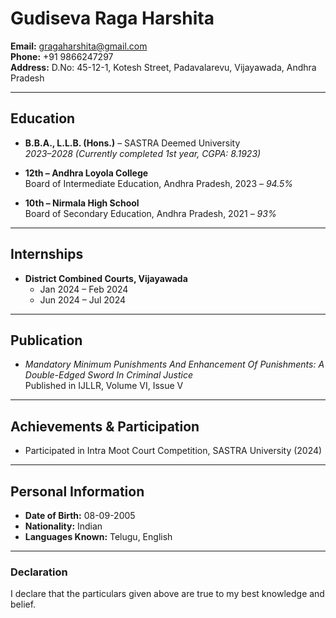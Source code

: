 # Gudiseva Raga Harshita

**Email:** [gragaharshita@gmail.com](mailto:gragaharshita@gmail.com)  
**Phone:** +91 9866247297  
**Address:** D.No: 45-12-1, Kotesh Street, Padavalarevu, Vijayawada, Andhra Pradesh  

---

## Education

- **B.B.A., L.L.B. (Hons.)** – SASTRA Deemed University  
  *2023–2028 (Currently completed 1st year, CGPA: 8.1923)*  

- **12th – Andhra Loyola College**  
  Board of Intermediate Education, Andhra Pradesh, 2023 – *94.5%*  

- **10th – Nirmala High School**  
  Board of Secondary Education, Andhra Pradesh, 2021 – *93%*  

---

## Internships

- **District Combined Courts, Vijayawada**  
  - Jan 2024 – Feb 2024  
  - Jun 2024 – Jul 2024  

---

## Publication

- *Mandatory Minimum Punishments And Enhancement Of Punishments: A Double-Edged Sword In Criminal Justice*  
  Published in IJLLR, Volume VI, Issue V  

---

## Achievements & Participation

- Participated in Intra Moot Court Competition, SASTRA University (2024)

---

## Personal Information

- **Date of Birth:** 08-09-2005  
- **Nationality:** Indian  
- **Languages Known:** Telugu, English  

---

### Declaration
I declare that the particulars given above are true to my best knowledge and belief.
